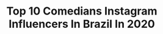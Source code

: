 ---
title: Top 10 Comedians Instagram Influencers In Brazil In 2020
description: >-
  Find top comedians Instagram influencers in Brazil in 2020. Most popular hashtags: #tbt #apra #golfhotties.
platform: Instagram
hits: 960
text_top: Identify the top-rated Instagram influencers on inBeat.
text_bottom: inBeat holds 960 Instagram influencers like this in Brazil for you to connect with.
profiles:
  - username: "rafaellabd"
    fullname: >-
      Rafa
    bio: >-
      Comediante, modelo e atriz presa no corpo de uma advogada intolerante à lactose 📍 Porto Alegre - RS ✉️ rafaella.dahlem@gmail.com
    location: "Brazil"
    followers: 29367
    engagement: 1357
    commentsToLikes: 0.025204
    id: ck14hp7iabfp10i19a5mvrei6
    verified: false
    hashtags: "#desafiowishinsavana"
  - username: "kayanesousa66"
    fullname: >-
      🌻kayane Sousa_JW🌻
    bio: >-
      🌻Não sou comediante, mas tenho certeza que posso arrancar um sorriso seu🌻 🌈Veja os stories. Parceria via direct💌 💑@andrew.sant_jw
    location: "Brazil"
    followers: 10354
    engagement: 1019
    commentsToLikes: 0.075069
    id: ck15pfwvjxobd0i19ya9p5ik2
    verified: false
    hashtags: "#parcerias, #tumblr, #feed, #love"
  - username: "shadi.kasso"
    fullname: >-
      شادي قاسو
    bio: >-
      Comedian at @aldi.br0thers General Manager at @aldi.media Owner at @aldifood1 Damascus, Syria 🇸🇾 22/9 Faculty of Economics
    location: "Brazil"
    followers: 283576
    engagement: 577
    commentsToLikes: 0.018256
    id: ck6uf4jaruurn0j71hwa7mony
    verified: false
    hashtags: ""
  - username: "nathaliabaitelli"
    fullname: >-
      Nathalia Baitelli
    bio: >-
      Permita-se ✨ 📍RJ|SP Atriz e Comediante 🎭 Agenciamento Artístico: fabio.rios@fabiorios.art.br Se inscreve no canal 🎬👇🏻
    location: "Brazil"
    followers: 53752
    engagement: 209
    commentsToLikes: 0.156214
    id: ck139pdwamh3s0i192zuxvsdi
    verified: false
    hashtags: "#byme, #friends, #solepraia, #makeup"
  - username: "alankiki"
    fullname: >-
      Alan kiki - آلان كيكي
    bio: >-
      Civil engineer 📚 Comedian At " @aldi.br0thers " Ceo At @aldi.media Owner At @aldifood1 🍽 22/12 🎉 DM for business📩 Facebook Profile ⬇️
    location: "Brazil"
    followers: 224076
    engagement: 616
    commentsToLikes: 0.019755
    id: ck8sxb6jngr3c0j78nbrudf7x
    verified: false
    hashtags: "#turkey, #live, #damascus, #damas"
  - username: "kleberlopess"
    fullname: >-
      Kleber Lopes
    bio: >-
      DRT: 22574/SP 🎯Rick Marcos "A Praça é Nossa" SBT 🎭Ator/Comediante 🎤Apresentador ⭐️Coreógrafo/Diretor Artístico ☎️Parcerias via Direct ou 11-984469130
    location: "Brazil"
    followers: 28844
    engagement: 79
    commentsToLikes: 0.190306
    id: ck0w470fyx4xj0i19zjolldl7
    verified: false
    hashtags: "#apresentador, #sp, #humorista, #sbt"
  - username: "mariegringa"
    fullname: >-
      Marie McHugh
    bio: >-
      ACTRESS / ATHLETE Rio / SP / NYC 📍 ENGLISH LIVE GIRL Singer. Stand up comedian. John 3:16 This is my only account!
    location: "Brazil"
    followers: 11326
    engagement: 1466
    commentsToLikes: 0.228549
    id: ck6tjlzmo2z310j71lormu8vg
    verified: false
    hashtags: "#golfswing, #girlsthatgolf, #beach, #teegirls"
  - username: "essemenino"
    fullname: >-
      𝑬𝒔𝒔𝒆 𝑴𝒆𝒏𝒊𝒏𝒐
    bio: >-
      comediante, roteirista e chei das ideia 🐩⠀⠀ @frescaclub 💵⠀ ⠀
    location: "Brazil"
    followers: 5711
    engagement: 1911
    commentsToLikes: 0.100608
    id: ck6u0are2elwr0j71avwbddyt
    verified: false
    hashtags: "#rpdr, #humor, #futuro, #funk"
  - username: "fidelisfalante"
    fullname: >-
      Fidelis Falante
    bio: >-
      COMEDIANTE E APRESENTADOR! ASSISTA AOS STORIES Shows/Parcerias- 62982279566
    location: "Brazil"
    followers: 537709
    engagement: 1115
    commentsToLikes: 0.039789
    id: ck5hgape11syo0i118hjnaa8k
    verified: false
    hashtags: "#tbt"
  - username: "diogoelzinga"
    fullname: >-
      Elzinga
    bio: >-
      Sou aquele cara que dizem ser comediante mas que só viaja por aí... Vá entender. #elzinga #voltaemeia
    location: "Brazil"
    followers: 65791
    engagement: 65
    commentsToLikes: 0.027766
    id: ck6tw0twnpct00j71iynchhmt
    verified: false
    hashtags: "#ig, #brazil, #deautoporessasbandas, #orgulhogaucho"
---